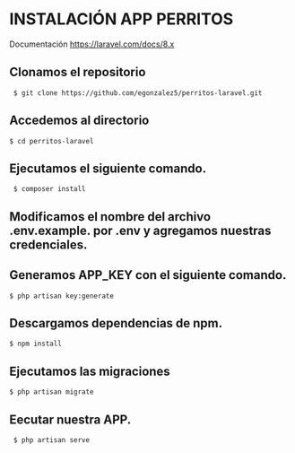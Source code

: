 # INSTALACIÓN APP PERRITOS

Documentación https://laravel.com/docs/8.x


## Clonamos el repositorio

```
 $ git clone https://github.com/egonzalez5/perritos-laravel.git
```

## Accedemos al directorio

```
$ cd perritos-laravel
```

## Ejecutamos el siguiente comando.

```
 $ composer install
```

## Modificamos el nombre del archivo **.env.example.** por **.env** y agregamos nuestras credenciales.

## Generamos APP_KEY con el siguiente comando.
```
$ php artisan key:generate
```

## Descargamos dependencias de npm.
```
$ npm install
```

## Ejecutamos las migraciones
```
$ php artisan migrate
```

## Eecutar nuestra APP.

```
 $ php artisan serve
```
